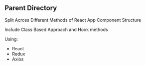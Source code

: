 ## Parent Directory

Split Across Different Methods of React App Component Structure

Include Class Based Approach and Hook methods

Using:
- React
- Redux
- Axios
